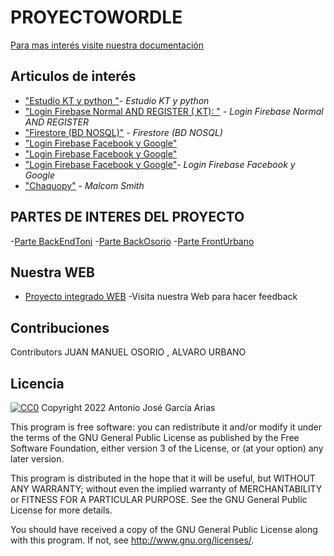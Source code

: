 
# PROYECTOWORDLE
[Para mas interés visite nuestra documentación](https://docs.google.com/document/d/16iKa8JJFxASrXhvEnwFfqmz_D24so9Dx_9hCNRYiG9U/edit?usp=sharing)


## Articulos de interés
- ["Estudio KT y python "](https://openwebinars.net/academia/portada/kotlin-para-android/)- *Estudio KT y python*
- ["Login Firebase Normal AND REGISTER ( KT): "](https://openwebinars.net/academia/aprende/kotlin-firebase-login/) - *Login Firebase Normal AND REGISTER*
- ["Firestore (BD NOSQL)"](https://firebase.google.com/docs/firestore) - *Firestore (BD NOSQL)*
- ["Login Firebase Facebook y Google"](https://www.youtube.com/watch?v=KYPc7CAYJOw&list=PLNdFk2_brsRdYF0FXDtSaGvluzBNHRbNe&index=46)
-  ["Login Firebase Facebook y Google"](https://www.youtube.com/watch?v=p0cClI0CKXM&t=611s)
-  ["Login Firebase Facebook y Google"](https://www.youtube.com/watch?v=ImbuK35vmzs&t=932s)- *Login Firebase Facebook y Google*
- ["Chaquopy"](https://chaquo.com/chaquopy/) - *Malcom Smith*
## PARTES DE INTERES DEL PROYECTO
-[Parte BackEndToni](https://github.com/ajgarciarias10/DIVINANDO/tree/BackENDTONI)
-[Parte BackOsorio](https://github.com/ajgarciarias10/DIVINANDO/tree/BackENDOSORIO)
-[Parte FrontUrbano](https://github.com/ajgarciarias10/DIVINANDO/tree/FrontUrbano)

## Nuestra WEB

- [Proyecto integrado WEB](https://informatica.ieszaidinvergeles.org:10006/WProyectoIntegrado/) -Visita nuestra Web para hacer feedback


## Contribuciones 
Contributors JUAN MANUEL OSORIO , ALVARO URBANO

## Licencia

[![CC0](https://licensebuttons.net/p/zero/1.0/88x31.png)](https://creativecommons.org/publicdomain/zero/1.0/)
Copyright 2022 Antonio José García Arias

This program is free software: you can redistribute it and/or modify it under the terms of the GNU General Public License as published by the Free Software Foundation, either version 3 of the License, or (at your option) any later version.

This program is distributed in the hope that it will be useful, but WITHOUT ANY WARRANTY; without even the implied warranty of MERCHANTABILITY or FITNESS FOR A PARTICULAR PURPOSE. See the GNU General Public License for more details.

You should have received a copy of the GNU General Public License along with this program. If not, see http://www.gnu.org/licenses/.
